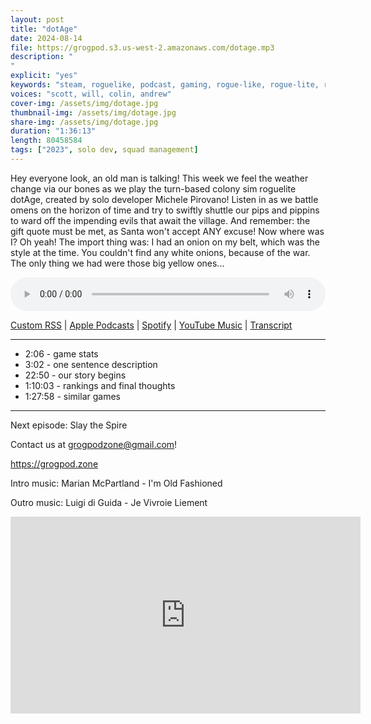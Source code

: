 ```yaml
---
layout: post
title: "dotAge"
date: 2024-08-14
file: https://grogpod.s3.us-west-2.amazonaws.com/dotage.mp3
description: "
"
explicit: "yes" 
keywords: "steam, roguelike, podcast, gaming, rogue-like, rogue-lite, roguelite"
voices: "scott, will, colin, andrew"
cover-img: /assets/img/dotage.jpg
thumbnail-img: /assets/img/dotage.jpg
share-img: /assets/img/dotage.jpg
duration: "1:36:13"
length: 80458584 
tags: ["2023", solo dev, squad management]
---
```


Hey everyone look, an old man is talking! This week we feel the weather change via our bones as we play the turn-based colony sim roguelite dotAge, created by solo developer Michele Pirovano! Listen in as we battle omens on the horizon of time and try to swiftly shuttle our pips and pippins to ward off the impending evils that await the village. And remember: the gift quote must be met, as Santa won't accept ANY excuse! Now where was I? Oh yeah! The import thing was: I had an onion on my belt, which was the style at the time. You couldn't find any white onions, because of the war. The only thing we had were those big yellow ones...


<div class="container">
  <audio controls style="width: 100%;">
    <source src="https://grogpod.s3.us-west-2.amazonaws.com/dotage.mp3" type="audio/mpeg">
  </audio>
</div>

[Custom RSS](https://grogpod.zone/feed.xml) | [Apple Podcasts](https://podcasts.apple.com/us/podcast/dotage/id1650474911?i=1000665279495) | [Spotify](https://open.spotify.com/episode/3roS0K5juNb5PWbs8g0t4U?si=w2m7S4WrSD6IvnFQR_sENg) | [YouTube Music](https://www.youtube.com/playlist?list=PL-ShOmyMvd4jYFChE6tgj0JYG8RKK4xe0) | [Transcript](https://github.com/ScottBurger/going_rogue_podcast/blob/master/docs/transcripts/dotage.txt) 

---
* 2:06 - game stats
* 3:02 - one sentence description
* 22:50 - our story begins
* 1:10:03 - rankings and final thoughts
* 1:27:58 - similar games

---


Next episode: Slay the Spire

Contact us at grogpodzone@gmail.com!

https://grogpod.zone

Intro music: Marian McPartland - I'm Old Fashioned

Outro music: Luigi di Guida - Je Vivroie Liement

<div class="embed-responsive embed-responsive-16by9">
<iframe width="560" height="315" src="https://www.youtube.com/embed/AqHdJofmszg" title="YouTube video player" frameborder="0" allow="accelerometer; autoplay; clipboard-write; encrypted-media; gyroscope; picture-in-picture" allowfullscreen></iframe>
</div>
